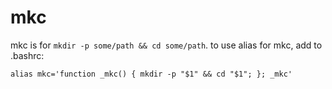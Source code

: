 # mkc
mkc is for ```mkdir -p some/path && cd some/path```.
to use alias for mkc, add to .bashrc:

```
alias mkc='function _mkc() { mkdir -p "$1" && cd "$1"; }; _mkc'
```
